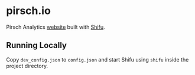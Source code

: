 # pirsch.io

Pirsch Analytics [website](https://pirsch.io) built with [Shifu](https://github.com/emvi/shifu).

## Running Locally

Copy `dev_config.json` to `config.json` and start Shifu using `shifu` inside the project directory.
